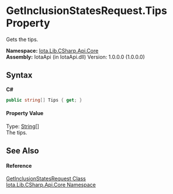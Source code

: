 # GetInclusionStatesRequest.Tips Property 
 

Gets the tips.

**Namespace:**&nbsp;<a href="N_Iota_Lib_CSharp_Api_Core">Iota.Lib.CSharp.Api.Core</a><br />**Assembly:**&nbsp;IotaApi (in IotaApi.dll) Version: 1.0.0.0 (1.0.0.0)

## Syntax

**C#**<br />
``` C#
public string[] Tips { get; }
```


#### Property Value
Type: <a href="http://msdn2.microsoft.com/en-us/library/s1wwdcbf" target="_blank">String</a>[]<br />The tips.

## See Also


#### Reference
<a href="T_Iota_Lib_CSharp_Api_Core_GetInclusionStatesRequest">GetInclusionStatesRequest Class</a><br /><a href="N_Iota_Lib_CSharp_Api_Core">Iota.Lib.CSharp.Api.Core Namespace</a><br />